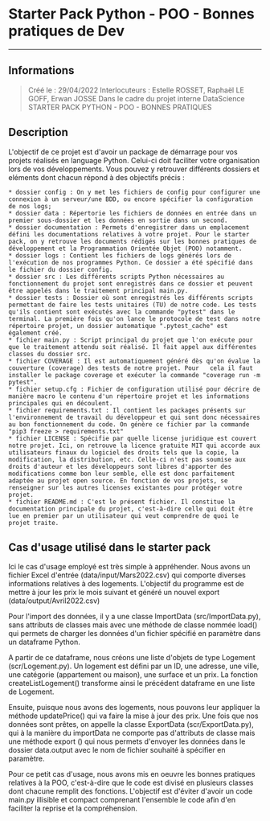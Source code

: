 # Starter Pack Python - POO - Bonnes pratiques de Dev
***

## Informations
> Créé le : 29/04/2022
> Interlocuteurs : Estelle ROSSET, Raphaël LE GOFF, Erwan JOSSE
> Dans le cadre du projet interne DataScience STARTER PACK PYTHON - POO - BONNES PRATIQUES

## Description
L'objectif de ce projet est d'avoir un package de démarrage pour vos projets réalisés en language Python.
Celui-ci doit faciliter votre organisation lors de vos développements.
Vous pouvez y retrouver différents dossiers et eléments dont chacun répond à des objectifs précis :

    * dossier config : On y met les fichiers de config pour configurer une connexion à un serveur/une BDD, ou encore spécifier la configuration de nos logs;
    * dossier data : Répertorie les fichiers de données en entrée dans un premier sous-dossier et les données en sortie dans un second.
    * dossier documentation : Permets d'enregistrer dans un emplacement défini les documentations relatives à votre projet. Pour le starter pack, on y retrouve les documents rédigés sur les bonnes pratiques de développement et la Programmation Orientée Objet (POO) notamment.
    * dossier logs : Contient les fichiers de logs générés lors de l'exécution de nos programmes Python. Ce dossier a été spécifié dans le fichier du dossier config.
    * dossier src : Les différents scripts Python nécessaires au fonctionnement du projet sont enregistrés dans ce dossier et peuvent être appelés dans le traitement principal main.py.
    * dossier tests : Dossier où sont enregistrés les différents scripts permettant de faire les tests unitaires (TU) de notre code. Les tests qu'ils contient sont exécutés avec la commande "pytest" dans le terminal. La première fois qu'on lance le protocole de test dans notre répertoire projet, un dossier automatique ".pytest_cache" est également créé.
    * fichier main.py : Script principal du projet que l'on exécute pour que le traitement attendu soit réalisé. Il fait appel aux différentes classes du dossier src.
    * fichier COVERAGE : Il est automatiquement généré dès qu'on évalue la couverture (coverage) des tests de notre projet. Pour   cela il faut installer le package coverage et exécuter la commande "coverage run -m pytest".
    * fichier setup.cfg : Fichier de configuration utilisé pour décrire de manière macro le contenu d'un répertoire projet et les informations principales qui en découlent.
    * fichier requirements.txt : Il contient les packages présents sur l'environnement de travail du développeur et qui sont donc nécessaires au bon fonctionnement du code. On génère ce fichier par la commande "pip3 freeze > requirements.txt"
    * fichier LICENSE : Spécifie par quelle license juridique est couvert notre projet. Ici, on retrouve la licence gratuite MIT qui accorde aux utilisateurs finaux du logiciel des droits tels que la copie, la modification, la distribution, etc. Celle-ci n'est pas soumise aux droits d'auteur et les développeurs sont libres d'apporter des modifications comme bon leur semble, elle est donc parfaitement adaptée au projet open source. En fonction de vos projets, se renseigner sur les autres licenses existantes pour protéger votre projet. 
    * fichier README.md : C'est le présent fichier. Il constitue la documentation principale du projet, c'est-à-dire celle qui doit être lue en premier par un utilisateur qui veut comprendre de quoi le projet traite.

## Cas d'usage utilisé dans le starter pack

Ici le cas d'usage employé est très simple à appréhender.
Nous avons un fichier Excel d'entrée (data/input/Mars2022.csv) qui comporte diverses informations relatives à des logements.
L'objectif du programme est de mettre à jour les prix le mois suivant et généré un nouvel export (data/output/Avril2022.csv)

Pour l'import des données, il y a une classe ImportData (src/ImportData.py), sans attributs de classes mais avec une méthode de classe nommée load() qui permets de charger les données d'un fichier spécifié en paramètre dans un dataframe Python.

A partir de ce dataframe, nous créons une liste d'objets de type Logement (scr/Logement.py). Un logement est défini par un ID, une adresse, une ville, une catégorie (appartement ou maison), une surface et un prix. La fonction createListLogement() transforme ainsi le précédent dataframe en une liste de Logement.

Ensuite, puisque nous avons des logements, nous pouvons leur appliquer la méthode updatePrice() qui va faire la mise à jour des prix.
Une fois que nos données sont prêtes, on appelle la classe ExportData (scr/ExportData.py), qui à la manière du importData ne comporte pas d'attributs de classe mais une méthode export () qui nous permets d'envoyer les données dans le dossier data.output avec le nom de fichier souhaité à spécifier en paramètre. 

Pour ce petit cas d'usage, nous avons mis en oeuvre les bonnes pratiques relatives à la POO, c'est-à-dire que le code est divisé en plusieurs classes dont chacune remplit des fonctions. L'objectif est d'éviter d'avoir un code main.py illisible et compact comprenant l'ensemble le code afin d'en faciliter la reprise et la compréhension.

    

